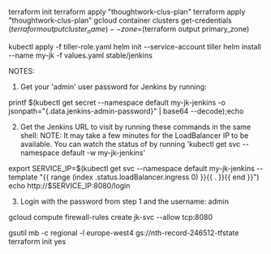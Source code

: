 terraform init
terraform apply "thoughtwork-clus-plan"
terraform apply "thoughtwork-clus-plan"
gcloud container clusters get-credentials $(terraform output cluster_name) --zone=$(terraform output primary_zone)


kubectl apply -f tiller-role.yaml
helm init --service-account tiller
helm install --name my-jk -f values.yaml stable/jenkins


NOTES:
1. Get your 'admin' user password for Jenkins by running:

printf $(kubectl get secret --namespace default my-jk-jenkins -o jsonpath="{.data.jenkins-admin-password}" | base64 --decode);echo

2. Get the Jenkins URL to visit by running these commands in the same shell:
  NOTE: It may take a few minutes for the LoadBalancer IP to be available.
        You can watch the status of by running 'kubectl get svc --namespace default -w my-jk-jenkins'

export SERVICE_IP=$(kubectl get svc --namespace default my-jk-jenkins --template "{{ range (index .status.loadBalancer.ingress 0) }}{{ . }}{{ end }}")
echo http://$SERVICE_IP:8080/login

3. Login with the password from step 1 and the username: admin


gcloud compute firewall-rules create jk-svc --allow tcp:8080


gsutil mb -c regional -l europe-west4 gs://nth-record-246512-tfstate
terraform init
yes

